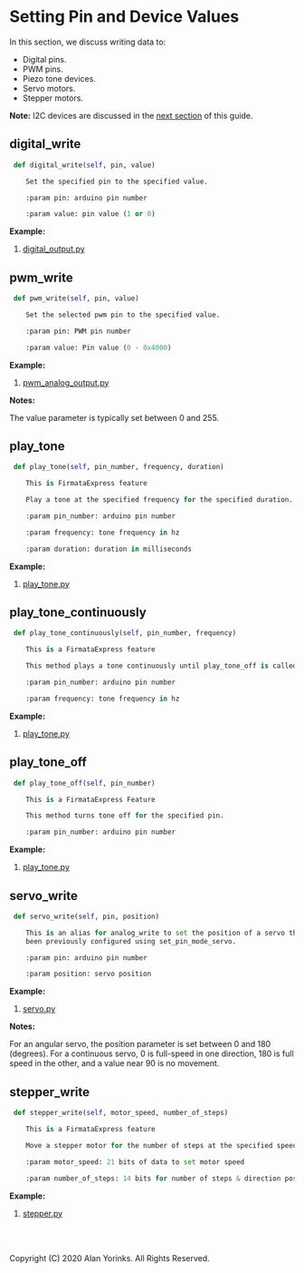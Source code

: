 # Setting Pin and Device Values
In this section, we discuss writing data to:

* Digital pins.
* PWM pins.
* Piezo tone devices.
* Servo motors.
* Stepper motors.

**Note:** I2C devices are discussed in the [next section](../i2c)
 of this guide. 

## digital_write
```python
 def digital_write(self, pin, value)

    Set the specified pin to the specified value.

    :param pin: arduino pin number

    :param value: pin value (1 or 0)

```
**Example:**

1. [digital_output.py](https://github.com/MrYsLab/pymata4/blob/master/examples/digital_output.py) 


## pwm_write
```python
 def pwm_write(self, pin, value)

    Set the selected pwm pin to the specified value.

    :param pin: PWM pin number

    :param value: Pin value (0 - 0x4000)
```

**Example:**

1. [pwm_analog_output.py](https://github.com/MrYsLab/pymata4/blob/master/examples/pwm_analog_output.py) 

**Notes:** 

The value parameter is typically set between 0 and 255.

## play_tone
```python
 def play_tone(self, pin_number, frequency, duration)

    This is FirmataExpress feature

    Play a tone at the specified frequency for the specified duration.

    :param pin_number: arduino pin number

    :param frequency: tone frequency in hz

    :param duration: duration in milliseconds

```
**Example:**

1. [play_tone.py](https://github.com/MrYsLab/pymata4/blob/master/examples/play_tone.py) 

## play_tone_continuously
```python
 def play_tone_continuously(self, pin_number, frequency)

    This is a FirmataExpress feature

    This method plays a tone continuously until play_tone_off is called.

    :param pin_number: arduino pin number

    :param frequency: tone frequency in hz
```
**Example:**

1. [play_tone.py](https://github.com/MrYsLab/pymata4/blob/master/examples/play_tone.py) 

## play_tone_off
```python
 def play_tone_off(self, pin_number)

    This is a FirmataExpress Feature

    This method turns tone off for the specified pin. 

    :param pin_number: arduino pin number
```

**Example:**

1. [play_tone.py](https://github.com/MrYsLab/pymata4/blob/master/examples/play_tone.py) 

## servo_write
```python
 def servo_write(self, pin, position)

    This is an alias for analog_write to set the position of a servo that has 
    been previously configured using set_pin_mode_servo.

    :param pin: arduino pin number

    :param position: servo position
```
**Example:**

1. [servo.py](https://github.com/MrYsLab/pymata4/blob/master/examples/servo.py) 

**Notes:** 

For an angular servo, the position parameter is set between 0 and 180 (degrees).
For a continuous servo, 0 is full-speed in one direction, 
180 is full speed in the other, and a value near 90 is no movement.

## stepper_write
```python
 def stepper_write(self, motor_speed, number_of_steps)

    This is a FirmataExpress feature

    Move a stepper motor for the number of steps at the specified speed.

    :param motor_speed: 21 bits of data to set motor speed

    :param number_of_steps: 14 bits for number of steps & direction positive is forward, negative is reverse

```
**Example:**

1. [stepper.py](https://github.com/MrYsLab/pymata4/blob/master/examples/stepper.py) 

<br>
<br>

Copyright (C) 2020 Alan Yorinks. All Rights Reserved.
